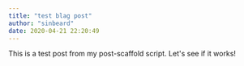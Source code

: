 ```yaml
---
title: "test blag post"
author: "sinbeard"
date: 2020-04-21 22:20:49
---
```


This is a test post from my post-scaffold script. Let's see if it works!
